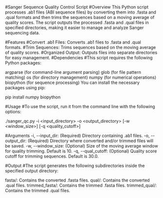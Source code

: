 
#Sanger Sequence Quality Control Script
#Overview
This Python script processes .ab1 files (ABI sequence files) by converting them into .fasta and .qual formats and then trims the sequences based on a moving average of quality scores. The script outputs the processed .fasta and .qual files in specified directories, making it easier to manage and analyze Sanger sequencing data.

#Features
#Convert .ab1 Files: Converts .ab1 files to .fasta and .qual formats.
#Trim Sequences: Trims sequences based on the moving average of quality scores.
#Organized Output: Outputs files into separate directories for easy management.
#Dependencies
#This script requires the following Python packages:

argparse (for command-line argument parsing)
glob (for file pattern matching)
os (for directory management)
numpy (for numerical operations)
biopython (for sequence processing)
You can install the necessary packages using pip:

pip install numpy biopython


#Usage
#To use the script, run it from the command line with the following options:

./sanger_qc.py -i <input_directory> -o <output_directory> [-w <window_size>] [-q <quality_cutoff>]

#Arguments
-i, --input_dir: (Required) Directory containing .ab1 files.
-o, --output_dir: (Required) Directory where converted and/or trimmed files will be saved.
-w, --window_size: (Optional) Size of the moving average window for quality trimming. Default is 10.
-q, --qual_cutoff: (Optional) Quality score cutoff for trimming sequences. Default is 30.0.

#Output
#The script generates the following subdirectories inside the specified output directory:

fasta/: Contains the converted .fasta files.
qual/: Contains the converted .qual files.
trimmed_fasta/: Contains the trimmed .fasta files.
trimmed_qual/: Contains the trimmed .qual files.
